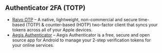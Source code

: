## Authenticator 2FA (TOTP)

  * [Raivo OTP](https://apps.apple.com/us/app/raivo-otp/id1459042137#?platform=iphone) – A native, lightweight, non-commercial and secure time-based (TOTP) & counter-based (HOTP) two-factor client that syncs your tokens across all of your Apple devices.
  * [Aegis Authenticator](https://getaegis.app/) – Aegis Authenticator is a free, secure and open source app for Android to manage your 2-step verification tokens for your online services.